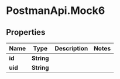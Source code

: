 # PostmanApi.Mock6

## Properties

Name | Type | Description | Notes
------------ | ------------- | ------------- | -------------
**id** | **String** |  | 
**uid** | **String** |  | 


